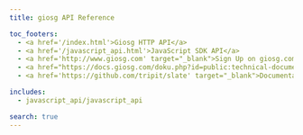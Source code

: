 ```yaml
---
title: giosg API Reference

toc_footers:
  - <a href='/index.html'>Giosg HTTP API</a>
  - <a href='/javascript_api.html'>JavaScript SDK API</a>
  - <a href='http://www.giosg.com' target="_blank">Sign Up on giosg.com</a>
  - <a href="https://docs.giosg.com/doku.php?id=public:technical-documentation:backend-api" target="_blank">Old API documentation</a>
  - <a href='https://github.com/tripit/slate' target="_blank">Documentation Powered by Slate</a>

includes:
  - javascript_api/javascript_api

search: true
---
```

